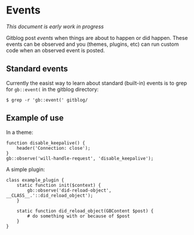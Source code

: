 # Events

*This document is early work in progress*

Gitblog post *events* when things are about to happen or did happen. These events can be observed and you (themes, plugins, etc) can run custom code when an observed event is posted.

## Standard events

Currently the easist way to learn about standard (built-in) events is to grep for `gb::event(` in the gitblog directory:

	$ grep -r 'gb::event(' gitblog/

## Example of use

In a theme:

	function disable_keepalive() {
		header('Connection: close');
	}
	gb::observe('will-handle-request', 'disable_keepalive');

A simple plugin:

	class example_plugin {
		static function init($context) {
			gb::observe('did-reload-object', __CLASS__.'::did_reload_object');
		}
		
		static function did_reload_object(GBContent $post) {
			# do something with or because of $post
		}
	}

